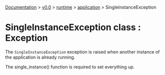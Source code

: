 [Documentation](/docs/documentation.md) >
 [v0.0](/docs/0.0/version.md) >
  [runtime](/docs/0.0/runtime/module.md) >
   [application](/docs/0.0/runtime/application/module.md) >
    SingleInstanceException

# SingleInstanceException class : Exception

The `SingleInstanceException` exception is raised when another instance of the application is already running.

The single_instance() function is required to set everything up.